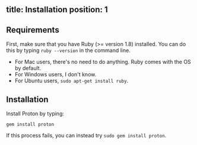 title: Installation
position: 1
--

## Requirements

First, make sure that you have Ruby (>= version 1.8) installed. You can do this
by typing `ruby --version` in the command line.

 - For Mac users, there's no need to do anything. Ruby comes with the OS by default.
 - For Windows users, I don't know.
 - For Ubuntu users, `sudo apt-get install ruby`.

## Installation

Install Proton by typing:

    gem install proton

If this process fails, you can instead try `sudo gem install proton`.

